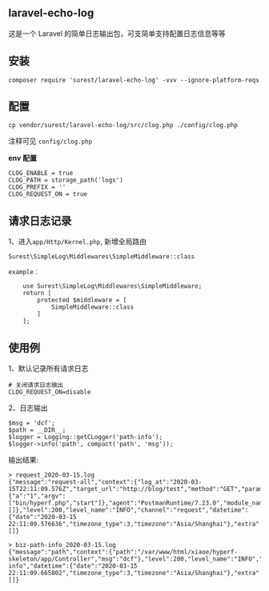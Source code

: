 ## laravel-echo-log

这是一个 Laravel 的简单日志输出包，可支简单支持配置日志信息等等

## 安装

    composer require 'surest/laravel-echo-log' -vvv --ignore-platform-reqs

## 配置

    cp vendor/surest/laravel-echo-log/src/clog.php ./config/clog.php

注释可见 `config/clog.php`

**env 配置**

    CLOG_ENABLE = true
    CLOG_PATH = storage_path('logs')
    CLOG_PREFIX = ''
    CLOG_REQUEST_ON = true

## 请求日志记录

1、进入`app/Http/Kernel.php`, 新增全局路由

    Surest\SimpleLog\Middlewares\SimpleMiddleware::class

    example：

        use Surest\SimpleLog\Middlewares\SimpleMiddleware;
        return [
            protected $middleware = [
                SimpleMiddleware::class
            ]
        ];

## 使用例

1、默认记录所有请求日志

    # 关闭请求日志输出
    CLOG_REQUEST_ON=disable

2、日志输出

    $msg = 'dcf';
    $path = __DIR__;
    $logger = Logging::getCLogger('path-info');
    $logger->info('path', compact('path', 'msg'));

输出结果:

    > request_2020-03-15.log
    {"message":"request-all","context":{"log_at":"2020-03-15T22:11:09.576Z","target_url":"http://blog/test","method":"GET","params":{"a":"1","argv":["bin/hyperf.php","start"]},"agent":"PostmanRuntime/7.23.0","module_name":"blog","server_ip":"127.0.0.1","server_port":null,"client_ip":"127.0.0.1","extra":[]},"level":200,"level_name":"INFO","channel":"request","datetime":{"date":"2020-03-15 22:11:09.576636","timezone_type":3,"timezone":"Asia/Shanghai"},"extra":[]}

    > biz-path-info_2020-03-15.log
    {"message":"path","context":{"path":"/var/www/html/xiaoe/hyperf-skeleton/app/Controller","msg":"dcf"},"level":200,"level_name":"INFO","channel":"path-info","datetime":{"date":"2020-03-15 22:11:09.665802","timezone_type":3,"timezone":"Asia/Shanghai"},"extra":[]}
